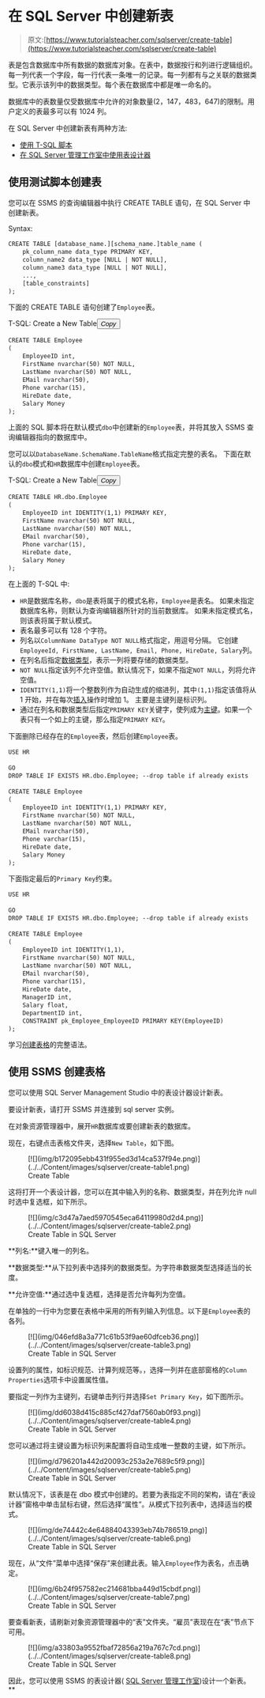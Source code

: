 # 在 SQL Server 中创建新表

> 原文:[https://www.tutorialsteacher.com/sqlserver/create-table](https://www.tutorialsteacher.com/sqlserver/create-table)

表是包含数据库中所有数据的数据库对象。在表中，数据按行和列进行逻辑组织。每一列代表一个字段，每一行代表一条唯一的记录。每一列都有与之关联的数据类型。它表示该列中的数据类型。每个表在数据库中都是唯一命名的。

数据库中的表数量仅受数据库中允许的对象数量(2，147，483，647)的限制。用户定义的表最多可以有 1024 列。

在 SQL Server 中创建新表有两种方法:

*   [使用 T-SQL 脚本](create-table-sql-script)
*   [在 SQL Server 管理工作室中使用表设计器](#create-table-in-ssms)

## 使用测试脚本创建表

您可以在 SSMS 的查询编辑器中执行 CREATE TABLE 语句，在 SQL Server 中创建新表。

Syntax:

```
CREATE TABLE [database_name.][schema_name.]table_name (
    pk_column_name data_type PRIMARY KEY,
    column_name2 data_type [NULL | NOT NULL],
    column_name3 data_type [NULL | NOT NULL],
    ...,
    [table_constraints]
); 
```

下面的 CREATE TABLE 语句创建了`Employee`表。

T-SQL: Create a New Table<button class="copy-btn pull-right" title="Copy example code">*Copy*</button> 

```
CREATE TABLE Employee
(  
    EmployeeID int,
    FirstName nvarchar(50) NOT NULL,  
    LastName nvarchar(50) NOT NULL, 
    EMail nvarchar(50),
    Phone varchar(15),
    HireDate date,
    Salary Money
); 
```

上面的 SQL 脚本将在默认模式`dbo`中创建新的`Employee`表，并将其放入 SSMS 查询编辑器指向的数据库中。

您可以以`DatabaseName.SchemaName.TableName`格式指定完整的表名。 下面在默认的`dbo`模式和`HR`数据库中创建`Employee`表。

T-SQL: Create a New Table<button class="copy-btn pull-right" title="Copy example code">*Copy*</button> 

```
CREATE TABLE HR.dbo.Employee
(  
    EmployeeID int IDENTITY(1,1) PRIMARY KEY,
    FirstName nvarchar(50) NOT NULL,  
    LastName nvarchar(50) NOT NULL, 
    EMail nvarchar(50),
    Phone varchar(15),
    HireDate date,
    Salary Money
); 
```

在上面的 T-SQL 中:

*   `HR`是数据库名称，`dbo`是表将属于的模式名称，`Employee`是表名。 如果未指定数据库名称，则默认为查询编辑器所针对的当前数据库。 如果未指定模式名，则该表将属于默认模式。
*   表名最多可以有 128 个字符。
*   列名以`ColumnName DataType NOT NULL`格式指定，用逗号分隔。 它创建`EmployeeId, FirstName, LastName, Email, Phone, HireDate, Salary`列。
*   在列名后指定[数据类型](/sqlserver/data-types)，表示一列将要存储的数据类型。
*   `NOT NULL`指定该列不允许空值。默认情况下，如果不指定`NOT NULL`，列将允许空值。
*   `IDENTITY(1,1)`将一个整数列作为自动生成的缩进列，其中`(1,1)`指定该值将从 1 开始，并在每次[插入](/sqlserver/insert-data)操作时增加 1。 主要是主键列是标识列。
*   通过在列名和数据类型后指定`PRIMARY KEY`关键字，使列成为[主键](/sqlserver/create-primary-keys)。如果一个表只有一个如上的主键，那么指定`PRIMARY KEY`。

下面删除已经存在的`Employee`表，然后创建`Employee`表。

```
USE HR

GO
DROP TABLE IF EXISTS HR.dbo.Employee; --drop table if already exists

CREATE TABLE Employee
(  
    EmployeeID int IDENTITY(1,1) PRIMARY KEY,
    FirstName nvarchar(50) NOT NULL,  
    LastName nvarchar(50) NOT NULL, 
    EMail nvarchar(50),
    Phone varchar(15),
    HireDate date,
    Salary Money
); 
```

下面指定最后的`Primary Key`约束。

```
USE HR

GO
DROP TABLE IF EXISTS HR.dbo.Employee; --drop table if already exists

CREATE TABLE Employee
(  
    EmployeeID int IDENTITY(1,1),
    FirstName nvarchar(50) NOT NULL,  
    LastName nvarchar(50) NOT NULL, 
    EMail nvarchar(50),
    Phone varchar(15),
    HireDate date,
    ManagerID int,
    Salary float,
    DepartmentID int,
    CONSTRAINT pk_Employee_EmployeeID PRIMARY KEY(EmployeeID)
); 
```

学习[创建表格](https://docs.microsoft.com/en-us/sql/t-sql/statements/create-table-transact-sql)的完整语法。

## 使用 SSMS 创建表格

您可以使用 SQL Server Management Studio 中的表设计器设计新表。

要设计新表，请打开 SSMS 并连接到 sql server 实例。

在对象资源管理器中，展开`HR`数据库或要创建新表的数据库。

现在，右键点击表格文件夹，选择`New Table`，如下图。

<figure>[![](img/b172095ebb431f955ed3d14ca537f94e.png)](../../Content/images/sqlserver/create-table1.png) 

<figcaption>Create Table</figcaption>

</figure>

这将打开一个表设计器，您可以在其中输入列的名称、数据类型，并在列允许 null 时选中复选框，如下所示。

<figure>[![](img/c3d47a7aed5970545eca64119980d2d4.png)](../../Content/images/sqlserver/create-table2.png)

<figcaption>Create Table in SQL Server</figcaption>

</figure>

**列名:**键入唯一的列名。

**数据类型:**从下拉列表中选择列的数据类型。为字符串数据类型选择适当的长度。

**允许空值:**通过选中复选框，选择是否允许每列为空值。

在单独的一行中为您要在表格中采用的所有列输入列信息。以下是`Employee`表的各列。

<figure>[![](img/046efd8a3a771c61b53f9ae60dfceb36.png)](../../Content/images/sqlserver/create-table3.png)

<figcaption>Create Table in SQL Server</figcaption>

</figure>

设置列的属性，如标识规范、计算列规范等。，选择一列并在底部窗格的`Column Properties`选项卡中设置属性值。

要指定一列作为主键列，右键单击列行并选择`Set Primary Key`，如下图所示。

<figure>[![](img/dd6038d415c885cf427daf7560ab0f93.png)](../../Content/images/sqlserver/create-table4.png)

<figcaption>Create Table in SQL Server</figcaption>

</figure>

您可以通过将主键设置为标识列来配置将自动生成唯一整数的主键，如下所示。

<figure>[![](img/d796201a442d20093c253a2e7689c5f9.png)](../../Content/images/sqlserver/create-table5.png)

<figcaption>Create Table in SQL Server</figcaption>

</figure>

默认情况下，该表是在 dbo 模式中创建的。若要为表指定不同的架构，请在“表设计器”窗格中单击鼠标右键，然后选择“属性”。从模式下拉列表中，选择适当的模式。

<figure>[![](img/de74442c4e64884043393eb74b786519.png)](../../Content/images/sqlserver/create-table6.png)

<figcaption>Create Table in SQL Server</figcaption>

</figure>

现在，从“文件”菜单中选择“保存”来创建此表。输入`Employee`作为表名，点击确定。

<figure>[![](img/6b24f957582ec214681bba449d15cbdf.png)](../../Content/images/sqlserver/create-table7.png)

<figcaption>Create Table in SQL Server</figcaption>

</figure>

要查看新表，请刷新对象资源管理器中的“表”文件夹。“雇员”表现在在“表”节点下可用。

<figure>[![](img/a33803a9552fbaf72856a219a767c7cd.png)](../../Content/images/sqlserver/create-table8.png)

<figcaption>Create Table in SQL Server</figcaption>

</figure>

因此，您可以使用 SSMS 的表设计器( [SQL Server 管理工作室](/sqlserver/sql-server-management-studio))设计一个新表。**